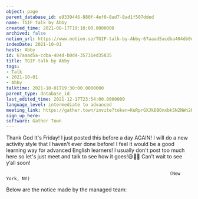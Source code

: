 ```yaml
---
object: page
parent_database_id: e9339446-880f-4ef0-8ad7-8ad1f507dded
name: TGIF talk by Abby
created_time: 2021-08-17T19:10:00.0000000
archived: false
notion_url: https://www.notion.so/TGIF-talk-by-Abby-67aaad5acdba404db0d435731ed35835
indexDate: 2021-10-01
hosts: Abby
id: 67aaad5a-cdba-404d-b0d4-35731ed35835
title: TGIF talk by Abby
tags:
- Talk
- 2021-10-01
- Abby
talktime: 2021-10-01T19:30:00.0000000
parent_type: database_id
last_edited_time: 2021-12-17T23:54:00.0000000
language_level: intermediate to advanced
meeting_link: https://gather.town/invite?token=KuRprGXJkDBOnxbkSN2NWn2HuHjwl9GJ
sign_up_here: 
software: Gather Town
---
```


Thank God It's Friday! I just posted this before a day AGAIN!
I will do a new activity style that I haven't ever done before! I feel it would be a good learning way for advanced English learners!
I usually don't post too much here so let's just meet and talk to see how it goes!😆👍🏻
Can’t wait to see y’all soon!


                                                                  (New York, NY)
                                                  



Below are the notice made by the managed team:


